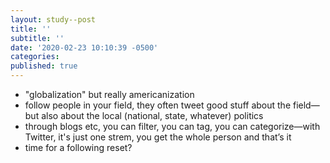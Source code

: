 ```yaml
---
layout: study--post
title: ''
subtitle: ''
date: '2020-02-23 10:10:39 -0500'
categories:
published: true
---
```


- "globalization" but really americanization
- follow people in your field, they often tweet good stuff about the field—but also about the local (national, state, whatever) politics
- through blogs etc, you can filter, you can tag, you can categorize—with Twitter, it's just one strem, you get the whole person and that’s it
- time for a following reset?